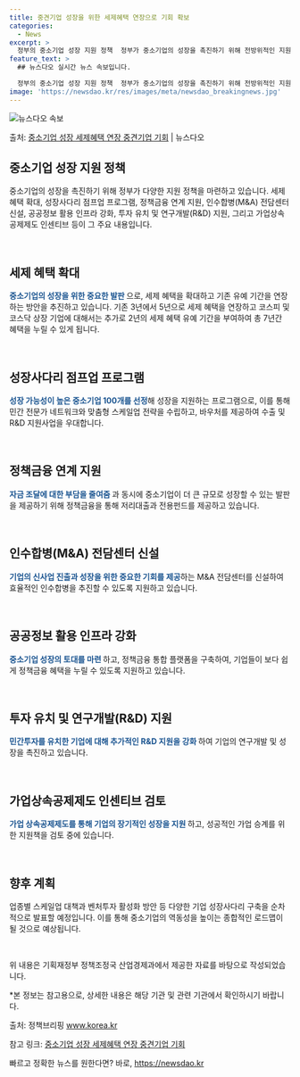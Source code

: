 ```yaml
---
title: 중견기업 성장을 위한 세제혜택 연장으로 기회 확보
categories:
  - News
excerpt: >
  정부의 중소기업 성장 지원 정책  정부가 중소기업의 성장을 촉진하기 위해 전방위적인 지원 정책을 마련했습니다…
feature_text: >
  ## 뉴스다오 실시간 뉴스 속보입니다.

  정부의 중소기업 성장 지원 정책  정부가 중소기업의 성장을 촉진하기 위해 전방위적인 지원 정책을 마련했습니다…
image: 'https://newsdao.kr/res/images/meta/newsdao_breakingnews.jpg'
---
```


![뉴스다오 속보](https://newsdao.kr/res/images/meta/newsdao_breakingnews.jpg)

<p>출처: <a href="https://newsdao.kr/4030" rel="dofollow">중소기업 성장 세제혜택 연장 중견기업 기회</a> | 뉴스다오</p>

<h2 data-ke-size="size26">중소기업 성장 지원 정책</h2>
중소기업의 성장을 촉진하기 위해 정부가 다양한 지원 정책을 마련하고 있습니다. 세제 혜택 확대, 성장사다리 점프업 프로그램, 정책금융 연계 지원, 인수합병(M&A) 전담센터 신설, 공공정보 활용 인프라 강화, 투자 유치 및 연구개발(R&D) 지원, 그리고 가업상속공제제도 인센티브 등이 그 주요 내용입니다.

<p data-ke-size="size16">&nbsp;</p>

<h2 data-ke-size="size26">세제 혜택 확대</h2>
<b><span style="color: #1a5490;">중소기업의 성장을 위한 중요한 발판 </span></b>으로, 세제 혜택을 확대하고 기존 유예 기간을 연장하는 방안을 추진하고 있습니다. 기존 3년에서 5년으로 세제 혜택을 연장하고 코스피 및 코스닥 상장 기업에 대해서는 추가로 2년의 세제 혜택 유예 기간을 부여하여 총 7년간 혜택을 누릴 수 있게 됩니다.

<p data-ke-size="size16">&nbsp;</p>

<h2 data-ke-size="size26">성장사다리 점프업 프로그램</h2>
<b><span style="color: #1a5490;">성장 가능성이 높은 중소기업 100개를 선정</span></b>해 성장을 지원하는 프로그램으로, 이를 통해 민간 전문가 네트워크와 맞춤형 스케일업 전략을 수립하고, 바우처를 제공하여 수출 및 R&D 지원사업을 우대합니다.

<p data-ke-size="size16">&nbsp;</p>

<h2 data-ke-size="size26">정책금융 연계 지원</h2>
<b><span style="color: #1a5490;">자금 조달에 대한 부담을 줄여줌 </span></b>과 동시에 중소기업이 더 큰 규모로 성장할 수 있는 발판을 제공하기 위해 정책금융을 통해 저리대출과 전용펀드를 제공하고 있습니다.

<p data-ke-size="size16">&nbsp;</p>

<h2 data-ke-size="size26">인수합병(M&A) 전담센터 신설</h2>
<b><span style="color: #1a5490;">기업의 신사업 진출과 성장을 위한 중요한 기회를 제공</span></b>하는 M&A 전담센터를 신설하여 효율적인 인수합병을 추진할 수 있도록 지원하고 있습니다.

<p data-ke-size="size16">&nbsp;</p>

<h2 data-ke-size="size26">공공정보 활용 인프라 강화</h2>
<b><span style="color: #1a5490;">중소기업 성장의 토대를 마련 </span></b>하고, 정책금융 통합 플랫폼을 구축하여, 기업들이 보다 쉽게 정책금융 혜택을 누릴 수 있도록 지원하고 있습니다.

<p data-ke-size="size16">&nbsp;</p>

<h2 data-ke-size="size26">투자 유치 및 연구개발(R&D) 지원</h2>
<b><span style="color: #1a5490;">민간투자를 유치한 기업에 대해 추가적인 R&D 지원을 강화 </span></b>하여 기업의 연구개발 및 성장을 촉진하고 있습니다.

<p data-ke-size="size16">&nbsp;</p>

<h2 data-ke-size="size26">가업상속공제제도 인센티브 검토</h2>
<b><span style="color: #1a5490;">가업 상속공제제도를 통해 기업의 장기적인 성장을 지원 </span></b>하고, 성공적인 가업 승계를 위한 지원책을 검토 중에 있습니다.

<p data-ke-size="size16">&nbsp;</p>

<h2 data-ke-size="size26">향후 계획</h2>
업종별 스케일업 대책과 벤처투자 활성화 방안 등 다양한 기업 성장사다리 구축을 순차적으로 발표할 예정입니다. 이를 통해 중소기업의 역동성을 높이는 종합적인 로드맵이 될 것으로 예상됩니다.

<p data-ke-size="size16">&nbsp;</p>

위 내용은 기획재정부 정책조정국 산업경제과에서 제공한 자료를 바탕으로 작성되었습니다.

*본 정보는 참고용으로, 상세한 내용은 해당 기관 및 관련 기관에서 확인하시기 바랍니다.

출처: 정책브리핑 www.korea.kr

참고 링크: [중소기업 성장 세제혜택 연장 중견기업 기회](https://newsdao.kr/4030) 

빠르고 정확한 뉴스를 원한다면? 바로, <a href="https://newsdao.kr" rel="dofollow">https://newsdao.kr</a>


